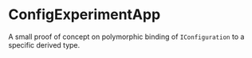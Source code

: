 # ConfigExperimentApp
A small proof of concept on polymorphic binding of `IConfiguration` to a specific derived type.
